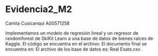 # Evidencia2_M2
Camila Cusicanqui A00571258

Implementamos un modelo de regresión lineal y un regresor de randomforest de SkiKit Learn a una base de datos de bienes raíces de Kaggle. 
El código se encuentra en el archivo: 
El documento final se encuentra en: 
El archivo de los base de datos es: Real Esate.csv .
